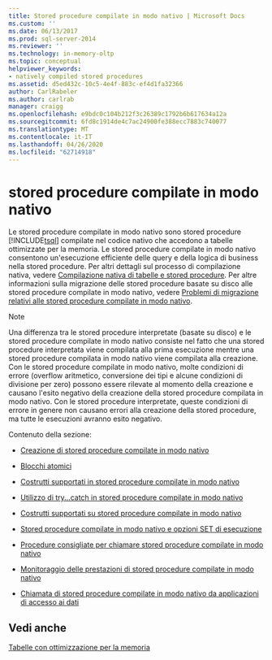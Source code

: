 ```yaml
---
title: Stored procedure compilate in modo nativo | Microsoft Docs
ms.custom: ''
ms.date: 06/13/2017
ms.prod: sql-server-2014
ms.reviewer: ''
ms.technology: in-memory-oltp
ms.topic: conceptual
helpviewer_keywords:
- natively compiled stored procedures
ms.assetid: d5ed432c-10c5-4e4f-883c-ef4d1fa32366
author: CarlRabeler
ms.author: carlrab
manager: craigg
ms.openlocfilehash: e9bdc0c104b212f3c26389c1792b6b617634a12a
ms.sourcegitcommit: 6fd8c1914de4c7ac24900fe388ecc7883c740077
ms.translationtype: MT
ms.contentlocale: it-IT
ms.lasthandoff: 04/26/2020
ms.locfileid: "62714918"
---
```

# <a name="natively-compiled-stored-procedures"></a>stored procedure compilate in modo nativo
  Le stored procedure compilate in modo nativo sono stored procedure [!INCLUDE[tsql](../../includes/tsql-md.md)] compilate nel codice nativo che accedono a tabelle ottimizzate per la memoria. Le stored procedure compilate in modo nativo consentono un'esecuzione efficiente delle query e della logica di business nella stored procedure. Per altri dettagli sul processo di compilazione nativa, vedere [Compilazione nativa di tabelle e stored procedure](native-compilation-of-tables-and-stored-procedures.md). Per altre informazioni sulla migrazione delle stored procedure basate su disco alle stored procedure compilate in modo nativo, vedere [Problemi di migrazione relativi alle stored procedure compilate in modo nativo](migration-issues-for-natively-compiled-stored-procedures.md).  
  
> [!NOTE]  
>  Una differenza tra le stored procedure interpretate (basate su disco) e le stored procedure compilate in modo nativo consiste nel fatto che una stored procedure interpretata viene compilata alla prima esecuzione mentre una stored procedure compilata in modo nativo viene compilata alla creazione. Con le stored procedure compilate in modo nativo, molte condizioni di errore (overflow aritmetico, conversione dei tipi e alcune condizioni di divisione per zero) possono essere rilevate al momento della creazione e causano l'esito negativo della creazione della stored procedure compilata in modo nativo. Con le stored procedure interpretate, queste condizioni di errore in genere non causano errori alla creazione della stored procedure, ma tutte le esecuzioni avranno esito negativo.  
  
 Contenuto della sezione:  
  
-   [Creazione di stored procedure compilate in modo nativo](creating-natively-compiled-stored-procedures.md)  
  
-   [Blocchi atomici](atomic-blocks-in-native-procedures.md)  
  
-   [Costrutti supportati in stored procedure compilate in modo nativo](supported-features-for-natively-compiled-t-sql-modules.md)  
  
-   [Utilizzo di try...catch in stored procedure compilate in modo nativo](../../database-engine/using-try-catch-in-natively-compiled-stored-procedures.md)  
  
-   [Costrutti supportati su stored procedure compilate in modo nativo](supported-ddl-for-natively-compiled-t-sql-modules.md)  
  
-   [Stored procedure compilate in modo nativo e opzioni SET di esecuzione](natively-compiled-stored-procedures-and-execution-set-options.md)  
  
-   [Procedure consigliate per chiamare stored procedure compilate in modo nativo](best-practices-for-calling-natively-compiled-stored-procedures.md)  
  
-   [Monitoraggio delle prestazioni di stored procedure compilate in modo nativo](monitoring-performance-of-natively-compiled-stored-procedures.md)  
  
-   [Chiamata di stored procedure compilate in modo nativo da applicazioni di accesso ai dati](calling-natively-compiled-stored-procedures-from-data-access-applications.md)  
  
## <a name="see-also"></a>Vedi anche  
 [Tabelle con ottimizzazione per la memoria](memory-optimized-tables.md)  
  
  
